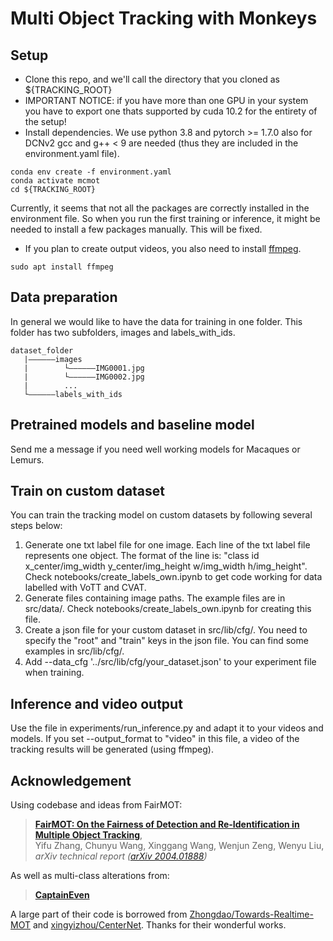 # Multi Object Tracking with Monkeys

## Setup

- Clone this repo, and we'll call the directory that you cloned as ${TRACKING_ROOT}
- IMPORTANT NOTICE: if you have more than one GPU in your system you have to export one thats supported by cuda 10.2 for the entirety of the setup!
- Install dependencies. We use python 3.8 and pytorch >= 1.7.0 also for DCNv2 gcc and g++ < 9 are needed (thus they are included in the environment.yaml file).

```
conda env create -f environment.yaml
conda activate mcmot
cd ${TRACKING_ROOT}
```

Currently, it seems that not all the packages are correctly installed in the environment file. So when you run the first training or inference, it might be needed to install a few packages manually. This will be fixed.

- If you plan to create output videos, you also need to install [ffmpeg](https://www.ffmpeg.org/).

```
sudo apt install ffmpeg
```

## Data preparation

In general we would like to have the data for training in one folder. This folder has two subfolders, images and labels_with_ids.

```
dataset_folder
   |——————images
   |        └——————IMG0001.jpg
   |        └——————IMG0002.jpg
   |        ...
   └——————labels_with_ids
```         

## Pretrained models and baseline model

Send me a message if you need well working models for Macaques or Lemurs.


## Train on custom dataset

You can train the tracking model on custom datasets by following several steps below:

1. Generate one txt label file for one image. Each line of the txt label file represents one object. The format of the line is: "class id x_center/img_width y_center/img_height w/img_width h/img_height". Check notebooks/create_labels_own.ipynb to get code working for data labelled with VoTT and CVAT.
2. Generate files containing image paths. The example files are in src/data/. Check notebooks/create_labels_own.ipynb for creating this file.
3. Create a json file for your custom dataset in src/lib/cfg/. You need to specify the "root" and "train" keys in the json file. You can find some examples in src/lib/cfg/.
4. Add --data_cfg '../src/lib/cfg/your_dataset.json' to your experiment file when training.

## Inference and video output

Use the file in experiments/run_inference.py and adapt it to your videos and models.
If you set --output_format to "video" in this file, a video of the tracking results will be generated (using ffmpeg).

## Acknowledgement

Using codebase and ideas from FairMOT:

> [**FairMOT: On the Fairness of Detection and Re-Identification in Multiple Object Tracking**](http://arxiv.org/abs/2004.01888),  
> Yifu Zhang, Chunyu Wang, Xinggang Wang, Wenjun Zeng, Wenyu Liu,  
> _arXiv technical report ([arXiv 2004.01888](http://arxiv.org/abs/2004.01888))_

As well as multi-class alterations from:

> [**CaptainEven**](https://github.com/CaptainEven/MCMOT)

A large part of their code is borrowed from [Zhongdao/Towards-Realtime-MOT](https://github.com/Zhongdao/Towards-Realtime-MOT) and [xingyizhou/CenterNet](https://github.com/xingyizhou/CenterNet). Thanks for their wonderful works.

